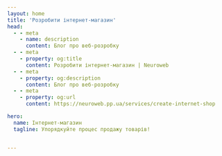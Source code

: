 ```yaml
---
layout: home
title: 'Розробити інтернет-магазин'
head:
  - - meta
    - name: description
      content: Блог про веб-розробку
  - - meta
    - property: og:title
      content: Розробити інтернет-магазин | Neuroweb
  - - meta
    - property: og:description
      content: Блог про веб-розробку
  - - meta
    - property: og:url
      content: https://neuroweb.pp.ua/services/create-internet-shop

hero:
  name: Інтернет-магазин
  tagline: Упорядкуйте процес продажу товарів!


---
```

